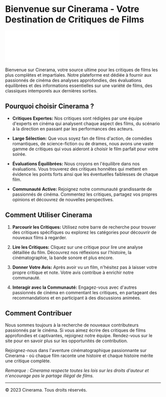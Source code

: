 # Bienvenue sur Cinerama - Votre Destination de Critiques de Films

![Logo de Cinerama](https://github.com/raphaelgrougnet/Cinerama/blob/main/static/images/logo/LogoCineramaTextWhite.png)

Bienvenue sur Cinerama, votre source ultime pour les critiques de films les plus complètes et impartiales. Notre plateforme est dédiée à fournir aux passionnés de cinéma des analyses approfondies, des évaluations équilibrées et des informations essentielles sur une variété de films, des classiques intemporels aux dernières sorties.

## Pourquoi choisir Cinerama ?

- **Critiques Expertes:** Nos critiques sont rédigées par une équipe d'experts en cinéma qui analysent chaque aspect des films, du scénario à la direction en passant par les performances des acteurs.

- **Large Sélection:** Que vous soyez fan de films d'action, de comédies romantiques, de science-fiction ou de drames, nous avons une vaste gamme de critiques qui vous aideront à choisir le film parfait pour votre soirée.

- **Évaluations Équilibrées:** Nous croyons en l'équilibre dans nos évaluations. Vous trouverez des critiques honnêtes qui mettent en évidence les points forts ainsi que les éventuelles faiblesses de chaque film.

- **Communauté Active:** Rejoignez notre communauté grandissante de passionnés de cinéma. Commentez les critiques, partagez vos propres opinions et découvrez de nouvelles perspectives.

## Comment Utiliser Cinerama

1. **Parcourir les Critiques:** Utilisez notre barre de recherche pour trouver des critiques spécifiques ou explorez les catégories pour découvrir de nouveaux films à regarder.

2. **Lire les Critiques:** Cliquez sur une critique pour lire une analyse détaillée du film. Découvrez nos réflexions sur l'histoire, la cinématographie, la bande sonore et plus encore.

3. **Donner Votre Avis:** Après avoir vu un film, n'hésitez pas à laisser votre propre critique et note. Votre avis contribue à enrichir notre communauté.

4. **Interagir avec la Communauté:** Engagez-vous avec d'autres passionnés de cinéma en commentant les critiques, en partageant des recommandations et en participant à des discussions animées.

## Comment Contribuer

Nous sommes toujours à la recherche de nouveaux contributeurs passionnés par le cinéma. Si vous aimez écrire des critiques de films approfondies et captivantes, rejoignez notre équipe. Rendez-vous sur le site pour en savoir plus sur les opportunités de contribution.

Rejoignez-nous dans l'aventure cinématographique passionnante sur Cinerama - où chaque film raconte une histoire et chaque histoire mérite une critique complète.

*Remarque : Cinerama respecte toutes les lois sur les droits d'auteur et n'encourage pas le partage illégal de films.*

---
© 2023 Cinerama. Tous droits réservés.
